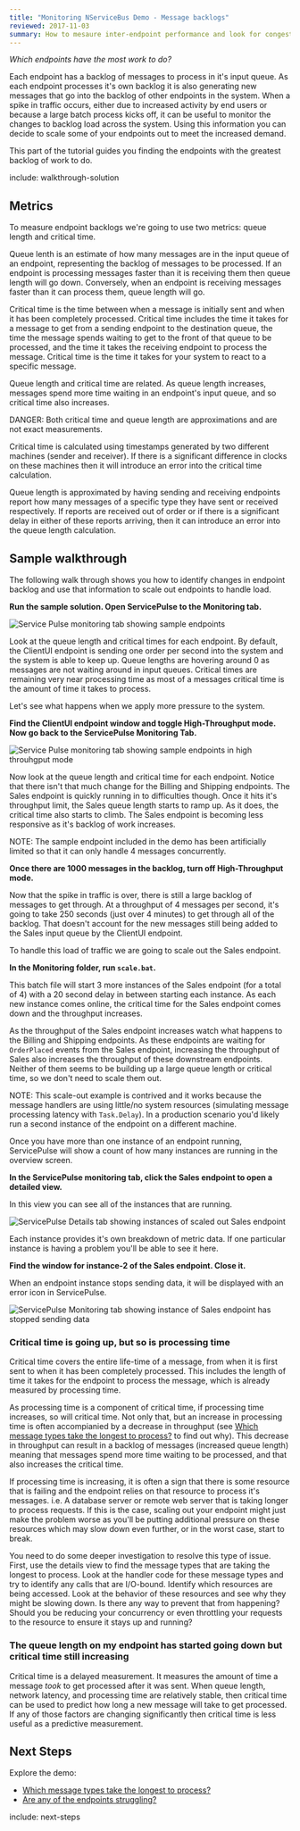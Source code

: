 ```yaml
---
title: "Monitoring NServiceBus Demo - Message backlogs"
reviewed: 2017-11-03
summary: How to mesaure inter-endpoint performance and look for congestion with the queue length and critical time metrics.
---
```


_Which endpoints have the most work to do?_

Each endpoint has a backlog of messages to process in it's input queue. As each endpoint processes it's own backlog it is also generating new messages that go into the backlog of other endpoints in the system. When a spike in traffic occurs, either due to increased activity by end users or because a large batch process kicks off, it can be useful to monitor the changes to backlog load across the system. Using this information you can decide to scale some of your endpoints out to meet the increased demand.

This part of the tutorial guides you finding the endpoints with the greatest backlog of work to do.

include: walkthrough-solution


## Metrics

To measure endpoint backlogs we're going to use two metrics: queue length and critical time.

Queue lenth is an estimate of how many messages are in the input queue of an endpoint, representing the backlog of messages to be processed. If an endpoint is processing messages faster than it is receiving them then queue length will go down. Conversely, when an endpoint is receiving messages faster than it can process them, queue length will go.

Critical time is the time between when a message is initially sent and when it has been completely processed. Critical time includes the time it takes for a message to get from a sending endpoint to the destination queue, the time the message spends waiting to get to the front of that queue to be processed, and the time it takes the receiving endpoint to process the message. Critical time is the time it takes for your system to react to a specific message.

Queue length and critical time are related. As queue length increases, messages spend more time waiting in an endpoint's input queue, and so critical time also increases.

DANGER: Both critical time and queue length are approximations and are not exact measurements.

Critical time is calculated using timestamps generated by two different machines (sender and receiver). If there is a significant difference in clocks on these machines then it will introduce an error into the critical time calculation. 

Queue length is approximated by having sending and receiving endpoints report how many messages of a specific type they have sent or received respectively. If reports are received out of order or if there is a significant delay in either of these reports arriving, then it can introduce an error into the queue length calculation.


## Sample walkthrough

The following walk through shows you how to identify changes in endpoint backlog and use that information to scale out endpoints to handle load.

**Run the sample solution. Open ServicePulse to the Monitoring tab.**

![Service Pulse monitoring tab showing sample endpoints](servicepulse-monitoring_tab-sample_low_throughput.png)

Look at the queue length and critical times for each endpoint. By default, the ClientUI endpoint is sending one order per second into the system and the system is able to keep up. Queue lengths are hovering around 0 as messages are not waiting around in input queues. Critical times are remaining very near processing time as most of a messages critical time is the amount of time it takes to process. 

Let's see what happens when we apply more pressure to the system.

**Find the ClientUI endpoint window and toggle High-Throughput mode. Now go back to the ServicePulse Monitoring Tab.**

![Service Pulse monitoring tab showing sample endpoints in high throuhgput mode](servicepulse-monitoring_tab-sample_high_throughput.png)

Now look at the queue length and critical time for each endpoint. Notice that there isn't that much change for the Billing and Shipping endpoints. The Sales endpoint is quickly running in to difficulties though. Once it hits it's throughput limit, the Sales queue length starts to ramp up. As it does, the critical time also starts to climb. The Sales endpoint is becoming less responsive as it's backlog of work increases.

NOTE: The sample endpoint included in the demo has been artificially limited so that it can only handle 4 messages concurrently. 

**Once there are 1000 messages in the backlog, turn off High-Throughput mode.**

Now that the spike in traffic is over, there is still a large backlog of messages to get through. At a throughput of 4 messages per second, it's going to take 250 seconds (just over 4 minutes) to get through all of the backlog. That doesn't account for the new messages still being added to the Sales input queue by the ClientUI endpoint.

To handle this load of traffic we are going to scale out the Sales endpoint.

**In the Monitoring folder, run `scale.bat`.**

This batch file will start 3 more instances of the Sales endpoint (for a total of 4) with a 20 second delay in between starting each instance. As each new instance comes online, the critical time for the Sales endpoint comes down and the throughput increases.

As the throughput of the Sales endpoint increases watch what happens to the Billing and Shipping endpoints. As these endpoints are waiting for `OrderPlaced` events from the Sales endpoint, increasing the throughput of Sales also increases the throughput of these downstream endpoints. Neither of them seems to be building up a large queue length or critical time, so we don't need to scale them out.

NOTE: This scale-out example is contrived and it works because the message handlers are using little/no system resources (simulating message processing latency with `Task.Delay`). In a production scenario you'd likely run a second instance of the endpoint on a different machine.

Once you have more than one instance of an endpoint running, ServicePulse will show a count of how many instances are running in the overview screen.

**In the ServicePulse monitoring tab, click the Sales endpoint to open a detailed view.**

In this view you can see all of the instances that are running.

![ServicePulse Details tab showing instances of scaled out Sales endpoint](servicepulse-monitoring_details-scaled_out_sales.png)

Each instance provides it's own breakdown of metric data. If one particular instance is having a problem you'll be able to see it here. 

**Find the window for instance-2 of the Sales endpoint. Close it.**

When an endpoint instance stops sending data, it will be displayed with an error icon in ServicePulse.

![ServicePulse Monitoring tab showing instance of Sales endpoint has stopped sending data](servicepulse-monitoring_tab-instance_stopped.png)


### Critical time is going up, but so is processing time

Critical time covers the entire life-time of a message, from when it is first sent to when it has been completely processed. This includes the length of time it takes for the endpoint to process the message, which is already measured by processing time.

As processing time is a component of critical time, if processing time increases, so will critical time. Not only that, but an increase in processing time is often accompianied by a decrease in throughput (see [Which message types take the longest to process?](walkthrough-1.md) to find out why). This decrease in throughput can result in a backlog of messages (increased queue length) meaning that messages spend more time waiting to be processed, and that also increases the critical time.

If processing time is increasing, it is often a sign that there is some resource that is failing and the endpoint relies on that resource to process it's messages. i.e. A database server or remote web server that is taking longer to process requests. If this is the case, scaling out your endpoint might just make the problem worse as you'll be putting additional pressure on these resources which may slow down even further, or in the worst case, start to break.

You need to do some deeper investigation to resolve this type of issue. First, use the details view to find the message types that are taking the longest to process. Look at the handler code for these message types and try to identify any calls that are I/O-bound. Identify which resources are being accessed. Look at the behavior of these resources and see why they might be slowing down. Is there any way to prevent that from happening? Should you be reducing your concurrency or even throttling your requests to the resource to ensure it stays up and running?


### The queue length on my endpoint has started going down but critical time still increasing

Critical time is a delayed measurement. It measures the amount of time a message _took_ to get processed after it was sent. When queue length, network latency, and processing time are relatively stable, then critical time can be used to predict how long a new message will take to get processed. If any of those factors are changing significantly then critical time is less useful as a predictive measurement.


## Next Steps

Explore the demo:
- [Which message types take the longest to process?](./walkthrough-1.md)
- [Are any of the endpoints struggling?](./walkthrough-3.md)

include: next-steps